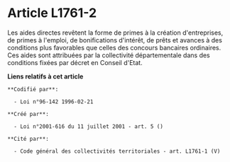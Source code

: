 # Article L1761-2

Les aides directes revêtent la forme de primes à la création d'entreprises, de primes à l'emploi, de bonifications d'intérêt,
de prêts et avances à des conditions plus favorables que celles des concours bancaires ordinaires. Ces aides sont attribuées
par la collectivité départementale dans des conditions fixées par décret en Conseil d'Etat.

**Liens relatifs à cet article**

	**Codifié par**:

	  - Loi n°96-142 1996-02-21

	**Créé par**:

	  - Loi n°2001-616 du 11 juillet 2001 - art. 5 ()

	**Cité par**:

	  - Code général des collectivités territoriales - art. L1761-1 (V)
